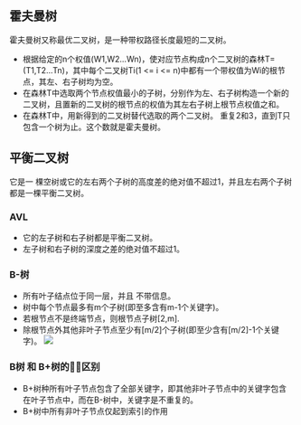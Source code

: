 ## 霍夫曼树 
霍夫曼树又称最优二叉树，是一种带权路径长度最短的二叉树。

* 根据给定的n个权值(W1,W2...Wn)，使对应节点构成n个二叉树的森林T=(T1,T2...Tn)，其中每个二叉树Ti(1 <= i <= n)中都有一个带权值为Wi的根节点，其左、右子树均为空。
* 在森林T中选取两个节点权值最小的子树，分别作为左、右子树构造一个新的二叉树，且置新的二叉树的根节点的权值为其左右子树上根节点权值之和。
* 在森林T中，用新得到的二叉树替代选取的两个二叉树。
重复2和3，直到T只包含一个树为止。这个数就是霍夫曼树。

## 平衡二叉树
它是一 棵空树或它的左右两个子树的高度差的绝对值不超过1，并且左右两个子树都是一棵平衡二叉树。
### AVL
* 它的左子树和右子树都是平衡二叉树。
* 左子树和右子树的深度之差的绝对值不超过1。

### B-树
* 所有叶子结点位于同一层，并且 不带信息。
* 树中每个节点最多有m个子树(即至多含有m-1个关键字)。
* 若根节点不是终端节点，则根节点子树[2,m].
* 除根节点外其他非叶子节点至少有[m/2]个子树(即至少含有[m/2]-1个关键字)。
![](https://github.com/hadyang/interview/raw/master/basic/algo/b-.png)


### B树 和 B+树的区别
* B+树种所有叶子节点包含了全部关键字，即其他非叶子节点中的关键字包含在叶子节点中，而在B-树中，关键字是不重复的。
* B+树中所有非叶子节点仅起到索引的作用